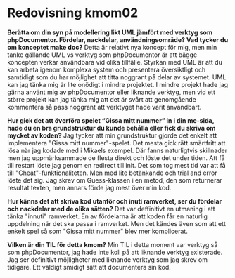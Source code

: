 ---
---
Redovisning kmom02
=========================


**Berätta om din syn på modellering likt UML jämfört med verktyg som phpDocumentor. Fördelar, nackdelar, användningsområde? Vad tycker du om konceptet make doc?**
Detta är relativt nya koncept för mig, men min tanke gällande UML vs verktyg som phpDocumentor är att bägge koncepten verkar användbara vid olika tillfälle. Styrkan med UML är att du kan arbeta igenom komplexa system och presentera översiktligt och samtidigt som du har möjlighet att titta noggrant på delar av systemet. UML kan jag tänka mig är lite onödigt i mindre projektet. I mindre projekt hade jag gärna använt mig av phpDocumentor eller liknande verktyg, men vid ett större projekt kan jag tänka mig att det är svårt att genomgående kommentera så pass noggrant att verktyget hade varit användbart.

**Hur gick det att överföra spelet “Gissa mitt nummer” in i din me-sida, hade du en bra grundstruktur du kunde behålla eller fick du skriva om mycket av koden?**
Jag tycker att min grundstruktur gjorde det enkelt att implementera "Gissa mitt nummer"-spelet. Det mesta gick rätt smärtfritt att lösa när jag kodade med i Mikaels exempel. Där fanns naturligtvis skillnader men jag uppmärksammade de flesta direkt och löste det under tiden. Att få till restart löste jag genom en redirect till init. Det som tog mest tid var att få till "Cheat"-funktionaliteten. Men med lite betänkande och trial and error löste det sig. Jag skrev om Guess-klassen i en metod, den som returnerar resultat texten, men annars förde jag mest över min kod.

**Hur känns det att skriva kod utanför och inuti ramverket, ser du fördelar och nackdelar med de olika sätten?**
Det var deffinitivt en utmaning i att tänka "innuti" ramverket. En av fördelarna är att koden får en naturlig uppdelning när det ska passa i ramverket. Men det kändes även som att ett enkelt spel så som "Gissa mitt nummer" blev mer komplicerat.

**Vilken är din TIL för detta kmom?**
Min TIL i detta moment var verktyg så som phpDocumentor, jag hade inte koll på att liknande verktyg existerade. Jag ser definitivt möjligheter med liknande verktyg som jag skrev om tidigare. Ett väldigt smidigt sätt att documentera sin kod.
